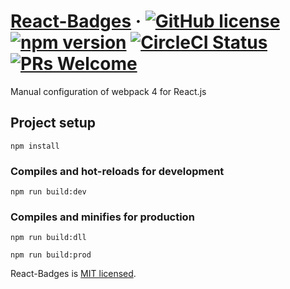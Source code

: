 # [React-Badges](https://reactjs.org/) &middot; [![GitHub license](https://img.shields.io/badge/license-MIT-blue.svg)](https://github.com/facebook/react/blob/master/LICENSE) [![npm version](https://img.shields.io/npm/v/react.svg?style=flat)](https://www.npmjs.com/package/react) [![CircleCI Status](https://circleci.com/gh/facebook/react.svg?style=shield&circle-token=:circle-token)](https://circleci.com/gh/facebook/react) [![PRs Welcome](https://img.shields.io/badge/PRs-welcome-brightgreen.svg)](https://reactjs.org/docs/how-to-contribute.html#your-first-pull-request)

Manual configuration of webpack 4 for React.js

## Project setup

```
npm install
```

### Compiles and hot-reloads for development

```
npm run build:dev
```

### Compiles and minifies for production

```
npm run build:dll
```

```
npm run build:prod
```

React-Badges is [MIT licensed](./LICENSE).

